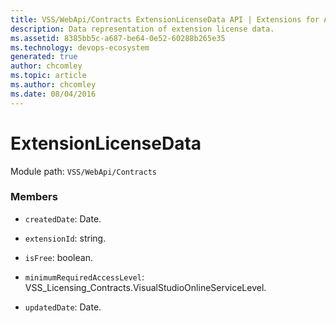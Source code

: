 ```yaml
---
title: VSS/WebApi/Contracts ExtensionLicenseData API | Extensions for Azure DevOps Services
description: Data representation of extension license data.
ms.assetid: 8385bb5c-a687-be64-0e52-60288b265e35
ms.technology: devops-ecosystem
generated: true
author: chcomley
ms.topic: article
ms.author: chcomley
ms.date: 08/04/2016
---
```


# ExtensionLicenseData

Module path: `VSS/WebApi/Contracts`

### Members

* `createdDate`: Date.

* `extensionId`: string.

* `isFree`: boolean.

* `minimumRequiredAccessLevel`: VSS_Licensing_Contracts.VisualStudioOnlineServiceLevel.

* `updatedDate`: Date.
